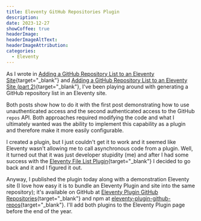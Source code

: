 ```yaml
---
title: Eleventy GitHub Repositories Plugin 
description: 
date: 2023-12-27
showCoffee: true
headerImage: 
headerImageAltText: 
headerImageAttribution: 
categories:
  - Eleventy
---
```


As I wrote in [Adding a GitHub Repository List to an Eleventy Site](/posts/2023/github-repository-list-eleventy/){target="_blank"} and [Adding a GitHub Repository List to an Eleventy Site (part 2)](/posts/2023/github-repository-list-eleventy-2/){target="_blank"}, I've been playing around with generating a GitHub repository list in an Eleventy site. 

Both posts show how to do it with the first post demonstrating how to use unauthenticated access and the second authenticated access to the GitHub `repos` API. Both approaches required modifying the code and what I ultimately wanted was the ability to implement this capability as a plugin and therefore make it more easily configurable. 

I created a plugin, but I just couldn't get it to work and it seemed like Eleventy wasn't allowing me to call asynchronous code from a plugin. Well, it turned out that it was just developer stupidity (me) and after I had some success with the [Eleventy File List Plugin](/posts/2023/eleventy-plugin-file-list/){target="_blank"} I decided to go back and it and I figured it out.

Anyway, I published the plugin today along with a demonstration Eleventy site (I love how easy it is to bundle an Eleventy Plugin and site into the same repository); it's available on GitHub at [Eleventy Plugin GitHub Repositories](https://github.com/johnwargo/eleventy-plugin-github-repos){target="_blank"} and npm at [eleventy-plugin-github-repos](https://www.npmjs.com/package/eleventy-plugin-github-repos){target="_blank"}. I'll add both plugins to the Eleventy Plugin page before the end of the year.

